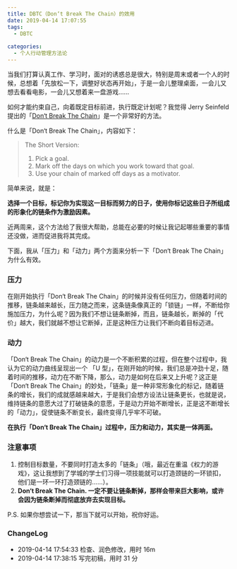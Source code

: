 ```yaml
---
title: DBTC（Don‘t Break The Chain）的效用
date: 2019-04-14 17:07:55
tags:
  - DBTC
  
categories:
  - 个人行动管理方法论
---
```


<!--more-->

当我们打算认真工作、学习时，面对的诱惑总是很大，特别是周末或者一个人的时候，总想着「先放松一下，调整好状态再开始」，于是一会儿整理桌面，一会儿又想去看看电影，一会儿又想着来一盘游戏……

如何才能约束自己，向着既定目标前进，执行既定计划呢？我觉得 Jerry Seinfeld 提出的「[Don‘t Break The Chain](https://lifehacker.com/jerry-seinfelds-productivity-secret-281626)」是一个非常好的方法。

什么是「Don‘t Break The Chain」，内容如下：

> The Short Version:
>
> 1. Pick a goal.
> 2. Mark off the days on which you work toward that goal.
> 3. Use your chain of marked off days as a motivator.

简单来说，就是：

**选择一个目标，标记你为实现这一目标而努力的日子，使用你标记这些日子所组成的形象化的链条作为激励因素。**

近两周来，这个方法给了我很大帮助，总能在必要的时候让我记起哪些重要的事情还没做，进而促进我将其完成。

下面，我从「压力」和「动力」两个方面来分析一下「Don‘t Break The Chain」为什么有效。

### 压力

在刚开始执行「Don‘t Break The Chain」的时候并没有任何压力，但随着时间的推移，链条越来越长，压力随之而来，这条链条像真正的「锁链」一样，不断给你施加压力，为什么呢？因为我们不想让链条断掉，而且，链条越长，断掉的「代价」越大，我们就越不想让它断掉，正是这种压力让我们不断向着目标迈进。

### 动力

「Don‘t Break The Chain」的动力是一个不断积累的过程，但在整个过程中，我认为它的动力曲线呈现出一个 「U 型」，在刚开始的时候，我们总是冲劲十足，随着时间的推移，动力在不断下降，那么，动力是如何在后来又上升呢？这正是「Don‘t Break The Chain」的妙处，「链条」是一种非常形象化的标记，随着链条的增长，我们的成就感越来越大，于是我们会想方设法让链条更长，也就是说，维持链条的意愿大过了打破链条的意愿，于是动力开始不断增长，正是这不断增长的「动力」，促使链条不断变长，最终变得几乎牢不可破。

**在执行「Don‘t Break The Chain」过程中，压力和动力，其实是一体两面。**

### 注意事项

1. 控制目标数量，不要同时打造太多的「链条」（哦，最近在重温《权力的游戏》，这让我想到了学城的学士们习得一项技能就可以打造颈链的一环锁扣，他们是一环一环打造颈链的……）。
2. **Don‘t Break The Chain. 一定不要让链条断掉，那样会带来巨大影响，或许会因为链条断掉而彻底放弃去实现目标。**



P.S. 如果你想尝试一下，那当下就可以开始，祝你好运。

### ChangeLog


- 2019-04-14 17:54:33 检查、润色修改，用时 16m
- 2019-04-14 17:38:15 写完初稿，用时 31 分